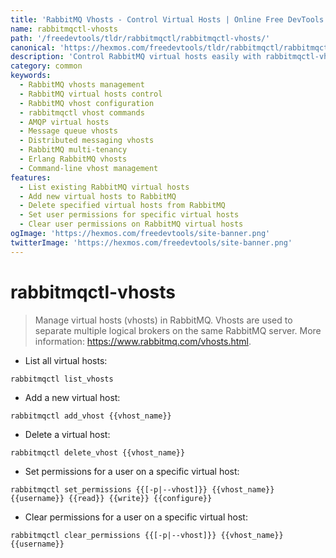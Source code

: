 ```yaml
---
title: 'RabbitMQ Vhosts - Control Virtual Hosts | Online Free DevTools by Hexmos'
name: rabbitmqctl-vhosts
path: '/freedevtools/tldr/rabbitmqctl/rabbitmqctl-vhosts/'
canonical: 'https://hexmos.com/freedevtools/tldr/rabbitmqctl/rabbitmqctl-vhosts/'
description: 'Control RabbitMQ virtual hosts easily with rabbitmqctl-vhosts. Manage vhosts, set permissions, and ensure secure multi-tenancy. Free online tool, no registration required.'
category: common
keywords:
  - RabbitMQ vhosts management
  - RabbitMQ virtual hosts control
  - RabbitMQ vhost configuration
  - rabbitmqctl vhost commands
  - AMQP virtual hosts
  - Message queue vhosts
  - Distributed messaging vhosts
  - RabbitMQ multi-tenancy
  - Erlang RabbitMQ vhosts
  - Command-line vhost management
features:
  - List existing RabbitMQ virtual hosts
  - Add new virtual hosts to RabbitMQ
  - Delete specified virtual hosts from RabbitMQ
  - Set user permissions for specific virtual hosts
  - Clear user permissions on RabbitMQ virtual hosts
ogImage: 'https://hexmos.com/freedevtools/site-banner.png'
twitterImage: 'https://hexmos.com/freedevtools/site-banner.png'
---
```


# rabbitmqctl-vhosts

> Manage virtual hosts (vhosts) in RabbitMQ.
> Vhosts are used to separate multiple logical brokers on the same RabbitMQ server.
> More information: <https://www.rabbitmq.com/vhosts.html>.

- List all virtual hosts:

`rabbitmqctl list_vhosts`

- Add a new virtual host:

`rabbitmqctl add_vhost {{vhost_name}}`

- Delete a virtual host:

`rabbitmqctl delete_vhost {{vhost_name}}`

- Set permissions for a user on a specific virtual host:

`rabbitmqctl set_permissions {{[-p|--vhost]}} {{vhost_name}} {{username}} {{read}} {{write}} {{configure}}`

- Clear permissions for a user on a specific virtual host:

`rabbitmqctl clear_permissions {{[-p|--vhost]}} {{vhost_name}} {{username}}`
